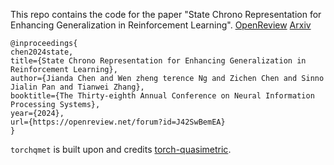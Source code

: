 This repo contains the code for the paper "State Chrono Representation for Enhancing Generalization in Reinforcement Learning".
[OpenReview](https://openreview.net/forum?id=J42SwBemEA)
[Arxiv](https://arxiv.org/abs/2411.06174)

```
@inproceedings{
chen2024state,
title={State Chrono Representation for Enhancing Generalization in Reinforcement Learning},
author={Jianda Chen and Wen zheng terence Ng and Zichen Chen and Sinno Jialin Pan and Tianwei Zhang},
booktitle={The Thirty-eighth Annual Conference on Neural Information Processing Systems},
year={2024},
url={https://openreview.net/forum?id=J42SwBemEA}
}
```


`torchqmet` is built upon and credits [torch-quasimetric](https://github.com/quasimetric-learning/torch-quasimetric).
